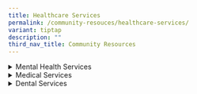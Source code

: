 ```yaml
---
title: Healthcare Services
permalink: /community-resouces/healthcare-services/
variant: tiptap
description: ""
third_nav_title: Community Resources
---
```

<div data-type="detailGroup" class="isomer-accordion isomer-accordion-white">
<details class="isomer-details">
<summary>Mental Health Services</summary>
<div data-type="detailsContent" class="isomer-details-content">
<table style="minWidth: 50px">
<colgroup>
<col>
<col>
</colgroup>
<tbody>
<tr>
<th rowspan="1" colspan="1">
<p>Organisation
<br>&amp; Contact Details</p>
</th>
<th rowspan="1" colspan="1">
<p><strong>Service Details</strong>
</p>
</th>
</tr>
<tr>
<td rowspan="1" colspan="1">
<p><strong><a href="https://bridgingthegap.com.sg/" rel="noopener nofollow" target="_blank">Bridging the Gap</a></strong>
</p>
<p></p>
<p>Tel: 6909 2170
<br>Email:
<br><a href="mailto:sharewithus@bridgingthegap.com.sg" rel="noopener noreferrer nofollow" target="_blank">sharewithus@bridgingthegap.com.sg</a>
</p>
</td>
<td rowspan="1" colspan="1">
<p>Therapy and Social Skills Training.</p>
<p></p>
<p><em>Location:</em>
</p>
<ul data-tight="true" class="tight">
<li>
<p><em>The Rochester Mall, 35 Rochester Drive, #03-26. S138639</em>
</p>
</li>
<li>
<p><em>180 Kitcher Road, #08-06, City Square Mall, S6909 2170</em>
</p>
</li>
</ul>
</td>
</tr>
<tr>
<td rowspan="1" colspan="1">
<p><strong><a href="https://extraordinarypeople.sg/programmes/" rel="noopener nofollow" target="_blank">ExtraOrdinary People</a></strong>
</p>
<p></p>
<p>Tel: 6286 5088
<br>Email:
<br><a href="mailto:contact@extraordinarypeople.sg" rel="noopener noreferrer nofollow" target="_blank">contact@extraordinarypeople.sg</a>
</p>
</td>
<td rowspan="1" colspan="1">
<p>Various types of therapies.</p>
<p></p>
<p>Pricing: $120/hr (Individual) | $60/hr or $80/1.5hr (Group)
<br>Financial assistance is provided when necessary.</p>
<p></p>
<p><em>Location: 7500A Beach Rd, #01-313 The Plaza, S199591</em>
</p>
</td>
</tr>
<tr>
<td rowspan="1" colspan="1">
<p><strong>Tutti SG</strong>
</p>
<p></p>
<p>Tel: 9277 2766
<br>Email:
<br><a href="mailto:carol@tutti.sg" rel="noopener noreferrer nofollow" target="_blank">carol@tutti.sg</a>
</p>
</td>
<td rowspan="1" colspan="1">
<p>Music Therapy | To build the learning skills of child through music.</p>
<p></p>
<p>Individual sessions:</p>
<ul data-tight="true" class="tight">
<li>
<p>$600 for 11 sessions 45min/sech</p>
</li>
<li>
<p>$400 for 11 sessions 30min/sesh</p>
</li>
</ul>
</td>
</tr>
</tbody>
</table>
</div>
</details>
<details class="isomer-details">
<summary>Medical Services</summary>
<div data-type="detailsContent" class="isomer-details-content">
<table style="minWidth: 50px">
<colgroup>
<col>
<col>
</colgroup>
<tbody>
<tr>
<th rowspan="1" colspan="1">
<p>Organisation
<br>&amp; Contact Details</p>
</th>
<th rowspan="1" colspan="1">
<p><strong>Service Details</strong>
</p>
</th>
</tr>
<tr>
<td rowspan="1" colspan="1">
<p><strong><a href="https://drtammiquek.com/paediatrics-clinic/" rel="noopener nofollow" target="_blank">Developmental &amp; Behavioral Paediatrics Clinic</a></strong>
</p>
<p></p>
<p>Tel: 6397 6637</p>
</td>
<td rowspan="1" colspan="1">
<p>Dr. Tammi Quek | Diagnostic assessments, treatment planning, monitoring
progress</p>
<p></p>
<p>Mondays to Fridays: 9am - 5pm
<br>Closed on Saturdays &amp; Sundays</p>
<p></p>
<p><em>Location: 10 Sinaran Drive, #10-12 Novena Medical Centre, S307506</em>
</p>
</td>
</tr>
<tr>
<td rowspan="1" colspan="1">
<p><strong>Dr. Soh Family Clinic</strong>
</p>
<p></p>
<p>Tel: 6886 0905</p>
</td>
<td rowspan="1" colspan="1">
<p>Dr. Kenny Poh</p>
<p></p>
<p>Mondays to Fridays: 8:30am - 1pm
<br>Mondays - Wednesdays, &amp; Fridays: 2 - 4:30pm
<br>Mondays, Tuesdays, Thursdays: 7 - 9pm
<br>Saturdays: 11:30 - 1pm
<br>Sundays: 9am - 1pm
<br>
<br><em>Location: 966 Jurong West Street 93, S640966</em>
</p>
</td>
</tr>
<tr>
<td rowspan="1" colspan="1">
<p><strong>EON Medical Clinic</strong>
</p>
<p></p>
<p>Tel: 6384 0904</p>
</td>
<td rowspan="1" colspan="1">
<p>Mondays to Sundays: 8:30am-12pm
<br>Mondays to Fridays: 2:30-4:30pm
<br>Tuesdays to Fridays: 7-9pm</p>
<p></p>
<ul data-tight="true" class="tight">
<li>
<p>CHAS Participating Clinic</p>
</li>
<li>
<p>IDAPE/Eldershield Disability Assessors</p>
</li>
<li>
<p>CDMP Participating Clinics</p>
</li>
</ul>
<p></p>
<p><em>Location: 475 Upper Serangoon Cresent, MultiStorey Car Park, #01-04, S530475</em>
</p>
</td>
</tr>
<tr>
<td rowspan="1" colspan="1">
<p><strong><a href="https://sg.euyansangclinic.com/en/clinics" rel="noopener nofollow" target="_blank">Eu Yan Sang TCM</a></strong>
</p>
<p></p>
<p>Tel: 1800 888 1879</p>
</td>
<td rowspan="1" colspan="1">
<p>Island-wide Medical Clinics</p>
<p></p>
<p>The caller on the main hotline will help to assess the child’s condition,
and link them to the suitable EYS clinics.</p>
</td>
</tr>
<tr>
<td rowspan="1" colspan="1">
<p><strong><a href="https://happeehearts.com/" rel="noopener nofollow" target="_blank">ID Health</a></strong>
</p>
<p></p>
<p>Tel: 6239 5770
<br>Email:
<br>info@happeehearts.com</p>
</td>
<td rowspan="1" colspan="1">
<p>Community-based and integrated health team</p>
<p></p>
<p>Mondays - Fridays: 8:30am - 6pm
<br>Fridays: 8:30am - 5:30pm
<br>Closed on Saturdays and Sundays</p>
<p></p>
<p><em>Location: 600 Upper Thomson Road, Blk E, #01-43 Upper Thomson Community Hub, S574421</em>
</p>
</td>
</tr>
<tr>
<td rowspan="1" colspan="1">
<p><strong>KCS Medical Centre</strong>
</p>
<p></p>
<p>Tel: 6443 8322</p>
</td>
<td rowspan="1" colspan="1">
<p>Dr. Erwin Kay</p>
<p></p>
<p>Mondays to Fridays: 8:30am - 2pm / 7-9pm
<br>Saturdays: 8:30am - 12:30pm
<br>Closed on Sundays</p>
<p></p>
<p><em>Location: Blk 515 Bedok North Avenue 2, #01-205, S460515</em>
</p>
</td>
</tr>
<tr>
<td rowspan="1" colspan="1">
<p><strong><a href="https://www.minds.org.sg/other-services/medical-services/" rel="noopener nofollow" target="_blank">MINDS Developmental Disabilities Medical Centre</a></strong>
<br>
<br>Tel: 6805 1643
<br>Email:
<br><a href="mailto:mddmc@minds.org.sg" rel="noopener noreferrer nofollow" target="_blank">mddmc@minds.org.sg</a>
</p>
</td>
<td rowspan="1" colspan="1">
<p>Mondays &amp; Fridays: 9-1pm / 2-5pm</p>
<p></p>
<p>Whole consult would normally take around 1.5-2 hours</p>
<p></p>
<p><em>Blk 2 Queen’s Rd, #01-181, S260002</em>
</p>
</td>
</tr>
<tr>
<td rowspan="1" colspan="1">
<p><strong><a href="https://enablingvillage.sg/portfolio-items/mount-alvernia-outreach-medical-and-dental-clinic/" rel="noopener nofollow" target="_blank">Mount Alvernia Outreach Medical Clinic</a></strong>
</p>
<p></p>
<p>Tel: 6473 5100
<br>Email:
<br><a href="mailto:outreachclinic@mtalvernia.sg" rel="noopener noreferrer nofollow" target="_blank">outreachclinic@mtalvernia.sg</a>
</p>
</td>
<td rowspan="1" colspan="1">
<p>Mondays &amp; Fridays: 9-1pm /2-6pm
<br>Tuesdays, Wednesdays, Thursdays: 12-4pm / 5-8pm</p>
<p></p>
<p>Pricing: $15 | Bring along any other disability membership card</p>
<p></p>
<p><em>Location: Agape Village 7A Lorong 8 Toa Payoh, #02-07, S319264</em>
</p>
</td>
</tr>
<tr>
<td rowspan="1" colspan="1">
<p><strong><a href="http://www.nutramed.com.sg/" rel="noopener nofollow" target="_blank">Nutramed Clinic</a></strong>
</p>
<p></p>
<p>Tel: 6735 0706
<br>Email:
<br><a href="mailto:info@nutramed.com.sg" rel="noopener noreferrer nofollow" target="_blank">info@nutramed.com.sg</a>
</p>
</td>
<td rowspan="1" colspan="1">
<p>Mondays to Fridays: 8:30am - 4pm
<br>Saturdays: 8:30am - 12pm
<br>Closed on Sundays</p>
<p></p>
<p>Services Provided:</p>
<ul data-tight="true" class="tight">
<li>
<p>CHAS/CDMP/Functional Assessment Participating Clinic</p>
</li>
<li>
<p>Mental Health Partnership Program</p>
</li>
</ul>
<p></p>
<p><em>Location: 1 Grange Road, Orchard Building, #10-10, S239693</em>
</p>
</td>
</tr>
<tr>
<td rowspan="1" colspan="1">
<p><strong>Ruby Medical (Tampines)</strong>
<br>
<br>Tel: 6783 7847</p>
</td>
<td rowspan="1" colspan="1">
<p>Mondays &amp; Fridays: 8:30am - 12:30pm / 2-4pm / 6-8:30pm
<br>Saturdays: 8:30am - 12:30pm / 2-4pm
<br>Closed on Sundays</p>
<p></p>
<p><em>Location: 505 Tampines Central 1, #01 - 339, S520505</em>
</p>
</td>
</tr>
<tr>
<td rowspan="1" colspan="1">
<p><strong>Serangoon Clinic</strong>
</p>
<p></p>
<p>Tel: 6281 3268</p>
</td>
<td rowspan="1" colspan="1">
<p>Dr. TH Chia</p>
<p></p>
<p>Mondays &amp; Fridays: 8:30am - 12:30pm / 2-4pm / 6-8:30pm
<br>Saturdays and Sundays: 9am - 12pm</p>
<p></p>
<p><em>Location: 151 Serangoon North Ave 2, S550151</em>
</p>
</td>
</tr>
<tr>
<td rowspan="1" colspan="1">
<p><a href="https://www.yarramedical.com.sg/services/" rel="noopener nofollow" target="_blank">Yarra Medical Centre</a>
</p>
<p></p>
<p>Tel: 6264 3703
<br>Email:
<br><a href="mailto:medical.yarra@gmail.com" rel="noopener noreferrer nofollow" target="_blank">medical.yarra@gmail.com</a>
</p>
</td>
<td rowspan="1" colspan="1">
<p>Dr. Ray Seah</p>
<p></p>
<p>Mondays - Wednesdays: 8:30am - 1pm / 2-6:30pm
<br>Thursday &amp; Friday: 8:30am-1pm
<br>Saturday: 8:30am - 12:30pm
<br>Closes on Sundays and Public Holidays</p>
<p></p>
<p>Other Services:</p>
<ul data-tight="true" class="tight">
<li>
<p>Insurance medical examination</p>
</li>
<li>
<p>Advance Medical Directive(AMD)</p>
</li>
<li>
<p>Lasting Power of Attorney (LPA)</p>
</li>
</ul>
</td>
</tr>
<tr>
<td rowspan="1" colspan="1">
<p><strong>Yishun Clinic (Ren Medical)</strong>
<br>
<br>Tel: 6257 6965
<br>Email: <a href="mailto:medical.yarra@gmail.com" rel="noopener noreferrer nofollow" target="_blank">medical.yarra@gmail.com</a>
<br>
</p>
</td>
<td rowspan="1" colspan="1">
<p>Mondays</p>
<p>-Saturdays:</p>
<p>10am - 12:30pm / 2-4:30pm / 7-9pm
<br>Closes on Sundays and Public Holidays</p>
<p></p>
<p><em>Location: 101 Yishun Ave 5, #01-31, S760101</em>
</p>
</td>
</tr>
<tr>
<td rowspan="1" colspan="1">
<p><strong><a href="https://www.imh.com.sg/Clinical-Services/Outpatient-Clinics/Pages/Child-Guidance-Clinic.aspx" rel="noopener nofollow" target="_blank">Health Promotion Board (Child Guidance Clinic)</a></strong>
</p>
</td>
<td rowspan="1" colspan="1">
<p>Neurobehavioural Clinic (NBC)</p>
<ul data-tight="true" class="tight">
<li>
<p>Autism services for children 6-18 years</p>
</li>
<li>
<p>Referred by school nurse</p>
</li>
</ul>
</td>
</tr>
</tbody>
</table>
</div>
</details>
<details class="isomer-details">
<summary>Dental Services</summary>
<div data-type="detailsContent" class="isomer-details-content">
<table style="minWidth: 50px">
<colgroup>
<col>
<col>
</colgroup>
<tbody>
<tr>
<th rowspan="1" colspan="1">
<p>Organisation
<br>&amp; Contact Details</p>
</th>
<th rowspan="1" colspan="1">
<p><strong>Service Details</strong>
</p>
</th>
</tr>
<tr>
<td rowspan="1" colspan="1">
<p><strong>Camden Medical Centre</strong>
</p>
<p></p>
<p>Tel: 6733 1388
<br>Email:
<br><a href="mailto:patientservices@t32dental.com" rel="noopener noreferrer nofollow" target="_blank">patientservices@t32dental.com</a>
</p>
</td>
<td rowspan="1" colspan="1">
<p>Mon - Fri: 9am - 6pm
<br>Sat: 9am - 1pm
<br>Closed on Sun</p>
<p></p>
<p><em>Location: T32 Dental Centre, 1 Orchard Blvd, #17-00, S248649</em>
</p>
</td>
</tr>
<tr>
<td rowspan="1" colspan="1">
<p><strong><a href="https://clunycourtdental.com.sg/" rel="noopener nofollow" target="_blank">Cluny Court Family Dental</a></strong>
</p>
<p></p>
<p>Tel: 6467 9088 | 9235 7288
<br>Email:
<br><a href="mailto:clunycourtfamilydental@gmail.com" rel="noopener noreferrer nofollow" target="_blank">clunycourtfamilydental@gmail.com</a> 
<br>
</p>
</td>
<td rowspan="1" colspan="1">
<p>Pediatrics Dentist (6 months to 18 years-old)</p>
<p></p>
<p>Pricing:</p>
<ul data-tight="true" class="tight">
<li>
<p>1st visit ($80) / 2nd visit onwards ($40)</p>
</li>
<li>
<p>Cleaning ($90)</p>
</li>
<li>
<p>Accepts CHAS card holders</p>
</li>
</ul>
<p></p>
<p><em>Location: 501 Bukit Timah Road, #02-18, S259760</em>
</p>
</td>
</tr>
<tr>
<td rowspan="1" colspan="1">
<p><strong><a href="https://enablingvillage.sg/portfolio-items/mount-alvernia-outreach-medical-and-dental-clinic/" rel="noopener nofollow" target="_blank">Mount Alvernia Outreach Medical Clinic</a></strong>
<br>
<br>Tel: 6473 9100
<br>Email:
<br><a href="mailto:outreachclinic@mtalvernia.sg" rel="noopener noreferrer nofollow" target="_blank">outreachclinic@mtalvernia.sg</a>
</p>
</td>
<td rowspan="1" colspan="1">
<p>Mon - Fri: 9:30am - 1pm / 2pm - 5:30pm</p>
<p></p>
<p>Pricing: $30*
<br>*Bring along any other disability membership card</p>
<p></p>
<p><em>Location: Agape Village 7A Lorong 8 Toa Payoh, #02-07, S319264</em>
</p>
</td>
</tr>
<tr>
<td rowspan="1" colspan="1">
<p><strong><a href="https://www.kidsdentalworld.com.sg/index.html" rel="noopener nofollow" target="_blank">Mount Elizabeth Novena Specialist Centre</a></strong>
</p>
<p></p>
<p>Tel: 6684 3113 | 8218 3777
<br>Email:
<br><a href="mailto:smile@kidsdentalworld.com.sg" rel="noopener noreferrer nofollow" target="_blank">smile@kidsdentalworld.com.sg</a>
</p>
</td>
<td rowspan="1" colspan="1">
<p>Kids Dental World | Dr. Ong Yen Sze</p>
<p></p>
<p>Mon - Sat: 8:30am - 5:30pm
<br>Closed on Sun</p>
<p></p>
<p><em>Location: 38 Irrawaddy Road, #08-33, S329563</em>
</p>
</td>
</tr>
<tr>
<td rowspan="1" colspan="1">
<p><strong><a href="https://www.nucohs.com.sg/Pages/home.aspx" rel="noopener nofollow" target="_blank">National University Health System</a></strong>
</p>
<p></p>
<p>Tel: 6716 2233
<br>Email:
<br><a href="mailto:NUHS_dental@nuhs.edu.sg" rel="noopener noreferrer nofollow" target="_blank">NUHS_dental@nuhs.edu.sg</a>
</p>
</td>
<td rowspan="1" colspan="1">
<p>Dr. Tay Chor Meng | Special Needs Dentistry</p>
<p></p>
<p><em>Location: 9 Lower Kent Ridge Road, S119085</em>
</p>
</td>
</tr>
<tr>
<td rowspan="1" colspan="1">
<p><strong>Pacific Medical &amp; Dental Group</strong>
<br>
</p>
<p>Tel: 6752 4050</p>
</td>
<td rowspan="1" colspan="1">
<p>Dr. Leonard Lim</p>
<p></p>
<p>Mon - Sat: 8:30am - 3pm
<br>Mon, Wed, Fri: 6:30 - 9:30pm</p>
<p></p>
<p><em>Location: 716 Yishun Street 71, #01-270, S760715</em>
</p>
</td>
</tr>
<tr>
<td rowspan="1" colspan="1">
<p><strong><a href="https://www.petitesmiles.sg/" rel="noopener nofollow" target="_blank">Petite Smiles Children's Dental Clinic</a></strong>
</p>
<p></p>
<p>Tel: (Novena) 6250 8669 | (Dunearn) 6257 0117
<br>Email:
<br><a href="mailto:info@petitesmiles.sg" rel="noopener noreferrer nofollow" target="_blank">info@petitesmiles.sg</a>
</p>
</td>
<td rowspan="1" colspan="1">
<p>Dr. Ng Jing Ting | Dr. Tong Huei Jinn</p>
<p></p>
<p>Mon - Fri: 9am - 5pm
<br>Sat: 9am - 2pm
<br>Closed on Sun and Public Holidays</p>
<p></p>
<p><em>Location:</em>
</p>
<ul data-tight="true" class="tight">
<li>
<p><em>10 Sinaran Drive, #11-18, S307506</em>
</p>
</li>
<li>
<p><em>896 Dunearn Rd, S589472</em>
</p>
</li>
</ul>
</td>
</tr>
<tr>
<td rowspan="1" colspan="1">
<p><strong><a href="https://www.tpdental.com.sg/" rel="noopener nofollow" target="_blank">Tp Dental</a></strong>
</p>
<p></p>
<p>Tel: 6737 9011
<br>Email:
<br><a href="mailto:contact@tpdental.com" rel="noopener noreferrer nofollow" target="_blank">contact@tpdental.com</a>
</p>
</td>
<td rowspan="1" colspan="1">
<p>Dr. Gan Siok Ngoh</p>
<p></p>
<p>Mon - Fri: 8:30am - 7pm</p>
<p>Sat: 8am - 5pm</p>
<p></p>
<p><em>Location: The Penthouse, 391B Orchard Road, Ngee Ann City Tower B, #26-01, S238874</em>
</p>
</td>
</tr>
<tr>
<td rowspan="1" colspan="1">
<p><strong>TTSH Dental</strong>
</p>
<p></p>
<p>Tel: 6889 4627
<br>Email:
<br><a href="mailto:Clinic6B@ttsh.com.sg" rel="noopener noreferrer nofollow" target="_blank">Clinic6B@ttsh.com.sg</a>
</p>
</td>
<td rowspan="1" colspan="1">
<p>Dr. Ang Kok-Yang | Adults Special Needs Dentistry</p>
<p></p>
<p>Mon - Fri: 8:30am - 5:30pm
<br>Closes on Sat, Sun, and Public Holidays</p>
<p></p>
<p><em>Location: 11 Jln Tan Tock Seng, Clinic 6B, Level 6, Medical Centre, S308433</em>
</p>
</td>
</tr>
<tr>
<td rowspan="1" colspan="1">
<p><strong><a href="https://www.fdc.sg/" rel="noopener nofollow" target="_blank">Victoria Dentalcare</a></strong>
</p>
<p></p>
<p>Tel: 6886 0905</p>
</td>
<td rowspan="1" colspan="1">
<p>Dr. Kenny Poh</p>
<p></p>
<p>Mon - Thur: 9am - 9pm
<br>Fri &amp; Sat: 9am - 6pm
<br>Closed on Sun and Public Holidays</p>
<p></p>
<p><em>Location: 168 Punggol Field, #02-06, S820168</em>
</p>
</td>
</tr>
</tbody>
</table>
</div>
</details>
</div>
<p></p>